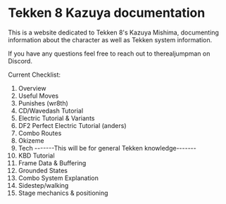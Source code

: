# Tekken 8 Kazuya documentation

This is a website dedicated to Tekken 8's Kazuya Mishima, documenting
information about the character as well as Tekken system information.

If you have any questions feel free to reach out to therealjumpman
on Discord.

Current Checklist:

1. Overview
2. Useful Moves
3. Punishes (wr8th)
4. CD/Wavedash Tutorial
5. Electric Tutorial & Variants
6. DF2 Perfect Electric Tutorial (anders)
7. Combo Routes
8. Okizeme
9. Tech
-------This will be for general Tekken knowledge-------
10. KBD Tutorial
11. Frame Data & Buffering
12. Grounded States
13. Combo System Explanation
14. Sidestep/walking
15. Stage mechanics & positioning

